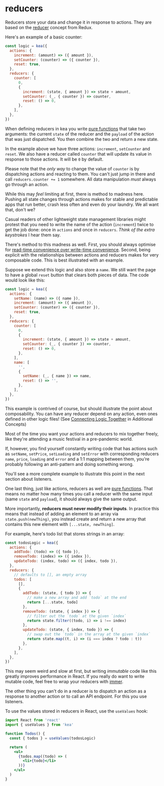 # reducers

Reducers store your data and change it in response to actions.
They are based on the [reducer](https://redux.js.org/basics/reducers) concept from Redux.

Here's an example of a basic counter:

```javascript
const logic = kea({
  actions: {
    increment: (amount) => ({ amount }),
    setCounter: (counter) => ({ counter }),
    reset: true,
  },
  reducers: {
    counter: [
      0,
      {
        increment: (state, { amount }) => state + amount,
        setCounter: (_, { counter }) => counter,
        reset: () => 0,
      },
    ],
  },
})
```

When defining reducers in kea you write [pure functions](https://en.wikipedia.org/wiki/Pure_function)
that take two arguments: the current `state` of the reducer and the `payload` of the action that was
just dispatched. You then combine the two and return a new state.

In the example above we have three actions: `increment`, `setCounter` and `reset`. We also have a
reducer called `counter` that will update its value in response to those actions.
It will be `0` by default.

Please note that the _only way_ to change the value of `counter` is by dispatching actions and reacting
to them. You can't just jump in there and call `reducers.counter += 1` somewhere. All data manipulation
_must_ always go through an action.

While this may _feel_ limiting at first, there is method to madness here. Pushing all state changes
through actions makes for stable and predictable apps that run better, crash less often and
even do your laundry. We all want that, don't we?

Casual readers of other lightweight state management libraries might
protest that you need to write the name of the action (`increment`) twice to get the job done:
once in `actions` and once in `reducers`. _Think of the extra keystrokes_ I hear them say.

There's method to this madness as well. First, you should always optimise for [read-time convenience
over write-time convenience](https://medium.com/marius-andra-blog/two-strategies-for-writing-better-code-1be0dc240698).
Second, being explicit with the relationships between actions and reducers makes for very composable
code. This is best illustrated with an example.

Suppose we extend this logic and also store a `name`. We still want the page to have a global `reset`
button that clears both pieces of data. The code would look like this:

```javascript
const logic = kea({
  actions: {
    setName: (name) => ({ name }),
    increment: (amount) => ({ amount }),
    setCounter: (counter) => ({ counter }),
    reset: true,
  },
  reducers: {
    counter: [
      0,
      {
        increment: (state, { amount }) => state + amount,
        setCounter: (_, { counter }) => counter,
        reset: () => 0,
      },
    ],
    name: [
      '',
      {
        setName: (_, { name }) => name,
        reset: () => '',
      },
    ],
  },
})
```

This example is contrived of course, but should illustrate the point about composability.
You can have any reducer depend on any action, even ones defined in other logic files!
(See [Connecting Logic Together](/docs/guide/additional#connecting-logic-together) in Additional Concepts)

Most of the time you want your actions and reducers to mix together freely, like they're attending
a music festival in a pre-pandemic world.

If, however, you find yourself constantly writing code that has actions such as `setName`, `setPrice`,
`setLoading` and `setError` with corresponding reducers `name`, `price`, `loading` and `error`
and a 1:1 mapping between them, you're probably following an anti-pattern and doing something wrong.

You'll see a more complete example to illustrate this point in the next section about listeners.

One last thing, just like actions, reducers as well are [pure functions](https://en.wikipedia.org/wiki/Pure_function).
That means no matter how many times you call a reducer with the same input (same `state` and `payload`),
it should always give the same output.

More importantly, **reducers must never modify their inputs**. In practice this means that
instead of adding an element to an array via `state.push(newThing)`, you instead create and return a new
array that contains this new element with `[...state, newThing]`.

For example, here's todo list that stores strings in an array:

```javascript
const todosLogic = kea({
  actions: {
    addTodo: (todo) => ({ todo }),
    removeTodo: (index) => ({ index }),
    updateTodo: (index, todo) => ({ index, todo }),
  },
  reducers: {
    // defaults to [], an empty array
    todos: [
      [],
      {
        addTodo: (state, { todo }) => {
          // make a new array and add `todo` at the end
          return [...state, todo]
        },
        removeTodo: (state, { index }) => {
          // filter out the `todo` at the given `index`
          return state.filter((todo, i) => i !== index)
        },
        updateTodo: (state, { index, todo }) => {
          // swap out the `todo` in the array at the given `index`
          return state.map((t, i) => (i === index ? todo : t))
        },
      },
    ],
  },
})
```

This may seem weird and slow at first, but writing _immutable_ code like this greatly improves
performance in React. If you really do want to write mutable code,
feel free to wrap your reducers with [immer](https://github.com/immerjs/immer).

The other thing you can't do in a reducer is to dispatch an action as a response to another action
or to call an API endpoint. For this you use listeners.

To use the values stored in reducers in React, use the `useValues` hook:

```jsx
import React from 'react'
import { useValues } from 'kea'

function Todos() {
  const { todos } = useValues(todosLogic)

  return (
    <ul>
      {todos.map((todo) => (
        <li>{todo}</li>
      ))}
    </ul>
  )
}
```

